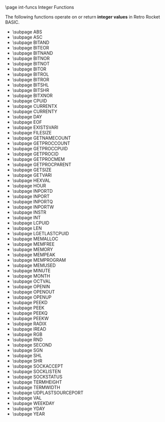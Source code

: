 \page int-funcs Integer Functions

The following functions operate on or return **integer values** in Retro Rocket BASIC.

* \subpage ABS
* \subpage ASC
* \subpage BITAND
* \subpage BITEOR
* \subpage BITNAND
* \subpage BITNOR
* \subpage BITNOT
* \subpage BITOR
* \subpage BITROL
* \subpage BITROR
* \subpage BITSHL
* \subpage BITSHR
* \subpage BITXNOR
* \subpage CPUID
* \subpage CURRENTX
* \subpage CURRENTY
* \subpage DAY
* \subpage EOF
* \subpage EXISTSVARI
* \subpage FILESIZE
* \subpage GETNAMECOUNT
* \subpage GETPROCCOUNT
* \subpage GETPROCCPUID
* \subpage GETPROCID
* \subpage GETPROCMEM
* \subpage GETPROCPARENT
* \subpage GETSIZE
* \subpage GETVARI
* \subpage HEXVAL
* \subpage HOUR
* \subpage INPORTD
* \subpage INPORT
* \subpage INPORTQ
* \subpage INPORTW
* \subpage INSTR
* \subpage INT
* \subpage LCPUID
* \subpage LEN
* \subpage LGETLASTCPUID
* \subpage MEMALLOC
* \subpage MEMFREE
* \subpage MEMORY
* \subpage MEMPEAK
* \subpage MEMPROGRAM
* \subpage MEMUSED
* \subpage MINUTE
* \subpage MONTH
* \subpage OCTVAL
* \subpage OPENIN
* \subpage OPENOUT
* \subpage OPENUP
* \subpage PEEKD
* \subpage PEEK
* \subpage PEEKQ
* \subpage PEEKW
* \subpage RADIX
* \subpage IREAD
* \subpage RGB
* \subpage RND
* \subpage SECOND
* \subpage SGN
* \subpage SHL
* \subpage SHR
* \subpage SOCKACCEPT
* \subpage SOCKLISTEN
* \subpage SOCKSTATUS
* \subpage TERMHEIGHT
* \subpage TERMWIDTH
* \subpage UDPLASTSOURCEPORT
* \subpage VAL
* \subpage WEEKDAY
* \subpage YDAY
* \subpage YEAR
